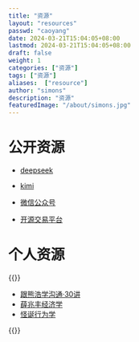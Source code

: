 ```yaml
---
title: "资源"
layout: "resources"
passwd: "caoyang"
date: 2024-03-21T15:04:05+08:00
lastmod: 2024-03-21T15:04:05+08:00
draft: false
weight: 1
categories: ["资源"]
tags: ["资源"]
aliases:  ["resource"]
author: "simons"
description: "资源"
featuredImage: "/about/simons.jpg"
---
```


# 公开资源

- [deepseek](chat.deepseek.com)

- [kimi](kimi.moonshot.cn)

- [微信公众号](https://mp.weixin.qq.com)

- [开源交易平台](https://www.cnblogs.com/R00R/)


# 个人资源

{{<crypto pwd="passwd">}}
<ul>
<li>
<a href="https://since1982-my.sharepoint.com/personal/since2501_since1982_org/_layouts/15/onedrive.aspx?ga=1&id=%2Fpersonal%2Fsince2501%5Fsince1982%5Forg%2FDocuments%2FP1624%20跟熊浩学沟通·30讲">跟熊浩学沟通·30讲</a>
</li>
<li>
<a href="https://bootsoon.github.io">薛兆丰经济学</a>
</li>
<li> <a href="https://books.cinas.cn:8000">怪诞行为学</a></li>

</ul>
{{</crypto >}}
